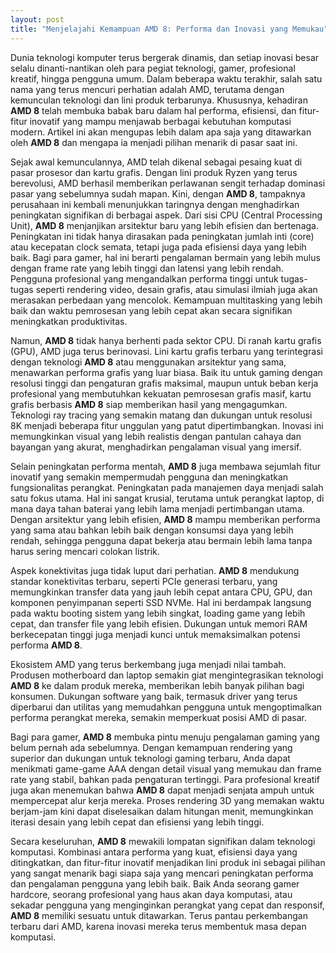 ```yaml
---
layout: post
title: "Menjelajahi Kemampuan AMD 8: Performa dan Inovasi yang Memukau"
---
```


Dunia teknologi komputer terus bergerak dinamis, dan setiap inovasi besar selalu dinanti-nantikan oleh para pegiat teknologi, gamer, profesional kreatif, hingga pengguna umum. Dalam beberapa waktu terakhir, salah satu nama yang terus mencuri perhatian adalah AMD, terutama dengan kemunculan teknologi dan lini produk terbarunya. Khususnya, kehadiran **AMD 8** telah membuka babak baru dalam hal performa, efisiensi, dan fitur-fitur inovatif yang mampu menjawab berbagai kebutuhan komputasi modern. Artikel ini akan mengupas lebih dalam apa saja yang ditawarkan oleh **AMD 8** dan mengapa ia menjadi pilihan menarik di pasar saat ini.

Sejak awal kemunculannya, AMD telah dikenal sebagai pesaing kuat di pasar prosesor dan kartu grafis. Dengan lini produk Ryzen yang terus berevolusi, AMD berhasil memberikan perlawanan sengit terhadap dominasi pasar yang sebelumnya sudah mapan. Kini, dengan **AMD 8**, tampaknya perusahaan ini kembali menunjukkan taringnya dengan menghadirkan peningkatan signifikan di berbagai aspek. Dari sisi CPU (Central Processing Unit), **AMD 8** menjanjikan arsitektur baru yang lebih efisien dan bertenaga. Peningkatan ini tidak hanya dirasakan pada peningkatan jumlah inti (core) atau kecepatan clock semata, tetapi juga pada efisiensi daya yang lebih baik. Bagi para gamer, hal ini berarti pengalaman bermain yang lebih mulus dengan frame rate yang lebih tinggi dan latensi yang lebih rendah. Pengguna profesional yang mengandalkan performa tinggi untuk tugas-tugas seperti rendering video, desain grafis, atau simulasi ilmiah juga akan merasakan perbedaan yang mencolok. Kemampuan multitasking yang lebih baik dan waktu pemrosesan yang lebih cepat akan secara signifikan meningkatkan produktivitas.

Namun, **AMD 8** tidak hanya berhenti pada sektor CPU. Di ranah kartu grafis (GPU), AMD juga terus berinovasi. Lini kartu grafis terbaru yang terintegrasi dengan teknologi **AMD 8** atau menggunakan arsitektur yang sama, menawarkan performa grafis yang luar biasa. Baik itu untuk gaming dengan resolusi tinggi dan pengaturan grafis maksimal, maupun untuk beban kerja profesional yang membutuhkan kekuatan pemrosesan grafis masif, kartu grafis berbasis **AMD 8** siap memberikan hasil yang mengagumkan. Teknologi ray tracing yang semakin matang dan dukungan untuk resolusi 8K menjadi beberapa fitur unggulan yang patut dipertimbangkan. Inovasi ini memungkinkan visual yang lebih realistis dengan pantulan cahaya dan bayangan yang akurat, menghadirkan pengalaman visual yang imersif.

Selain peningkatan performa mentah, **AMD 8** juga membawa sejumlah fitur inovatif yang semakin mempermudah pengguna dan meningkatkan fungsionalitas perangkat. Peningkatan pada manajemen daya menjadi salah satu fokus utama. Hal ini sangat krusial, terutama untuk perangkat laptop, di mana daya tahan baterai yang lebih lama menjadi pertimbangan utama. Dengan arsitektur yang lebih efisien, **AMD 8** mampu memberikan performa yang sama atau bahkan lebih baik dengan konsumsi daya yang lebih rendah, sehingga pengguna dapat bekerja atau bermain lebih lama tanpa harus sering mencari colokan listrik.

Aspek konektivitas juga tidak luput dari perhatian. **AMD 8** mendukung standar konektivitas terbaru, seperti PCIe generasi terbaru, yang memungkinkan transfer data yang jauh lebih cepat antara CPU, GPU, dan komponen penyimpanan seperti SSD NVMe. Hal ini berdampak langsung pada waktu booting sistem yang lebih singkat, loading game yang lebih cepat, dan transfer file yang lebih efisien. Dukungan untuk memori RAM berkecepatan tinggi juga menjadi kunci untuk memaksimalkan potensi performa **AMD 8**.

Ekosistem AMD yang terus berkembang juga menjadi nilai tambah. Produsen motherboard dan laptop semakin giat mengintegrasikan teknologi **AMD 8** ke dalam produk mereka, memberikan lebih banyak pilihan bagi konsumen. Dukungan software yang baik, termasuk driver yang terus diperbarui dan utilitas yang memudahkan pengguna untuk mengoptimalkan performa perangkat mereka, semakin memperkuat posisi AMD di pasar.

Bagi para gamer, **AMD 8** membuka pintu menuju pengalaman gaming yang belum pernah ada sebelumnya. Dengan kemampuan rendering yang superior dan dukungan untuk teknologi gaming terbaru, Anda dapat menikmati game-game AAA dengan detail visual yang memukau dan frame rate yang stabil, bahkan pada pengaturan tertinggi. Para profesional kreatif juga akan menemukan bahwa **AMD 8** dapat menjadi senjata ampuh untuk mempercepat alur kerja mereka. Proses rendering 3D yang memakan waktu berjam-jam kini dapat diselesaikan dalam hitungan menit, memungkinkan iterasi desain yang lebih cepat dan efisiensi yang lebih tinggi.

Secara keseluruhan, **AMD 8** mewakili lompatan signifikan dalam teknologi komputasi. Kombinasi antara performa yang kuat, efisiensi daya yang ditingkatkan, dan fitur-fitur inovatif menjadikan lini produk ini sebagai pilihan yang sangat menarik bagi siapa saja yang mencari peningkatan performa dan pengalaman pengguna yang lebih baik. Baik Anda seorang gamer hardcore, seorang profesional yang haus akan daya komputasi, atau sekadar pengguna yang menginginkan perangkat yang cepat dan responsif, **AMD 8** memiliki sesuatu untuk ditawarkan. Terus pantau perkembangan terbaru dari AMD, karena inovasi mereka terus membentuk masa depan komputasi.
